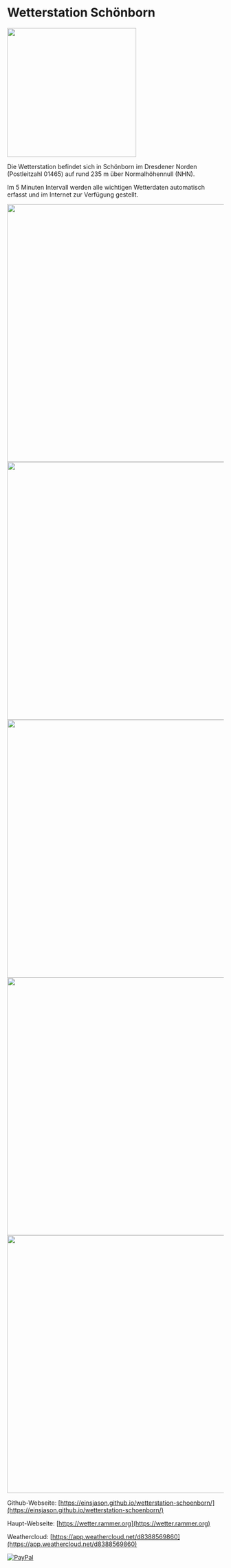 # Wetterstation Schönborn
<img src='https://rammer.org/wetter/images/logo.svg' width='300'>

Die Wetterstation befindet sich in Schönborn im Dresdener Norden (Postleitzahl 01465) auf rund 235 m über Normalhöhennull (NHN).

Im 5 Minuten Intervall werden alle wichtigen Wetterdaten automatisch erfasst und im Internet zur Verfügung gestellt.

<img src='https://rammer.org/wetter/images/content/station/station_top.jpg' width='600'>
<img src='https://rammer.org/wetter/images/content/station/station_top_2.jpg' height='600'>
<img src='https://rammer.org/wetter/images/content/station/station_ground.jpg' height='600'>
<img src='https://rammer.org/wetter/images/content/station/controller.jpg' width='600'>
<img src='https://rammer.org/wetter/images/content/station/controller_2.jpg' width='600'>

Github-Webseite: [https://einsjason.github.io/wetterstation-schoenborn/](https://einsjason.github.io/wetterstation-schoenborn/)

Haupt-Webseite: [https://wetter.rammer.org](https://wetter.rammer.org)

Weathercloud: [https://app.weathercloud.net/d8388569860](https://app.weathercloud.net/d8388569860)

[![PayPal](https://www.paypalobjects.com/webstatic/de_DE/i/de-pp-logo-100px.png)](https://paypal.me/einsjason)
